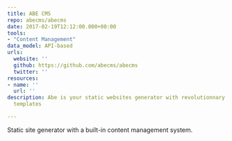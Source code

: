 ```yaml
---
title: ABE CMS
repo: abecms/abecms
date: 2017-02-19T12:12:00.000+00:00
tools:
- "Content Management"
data_model: API-based
urls:
  website: ''
  github: https://github.com/abecms/abecms
  twitter: ''
resources:
- name: ''
  url: ''
description: Abe is your static websites generator with revolutionnary self-descriptive
  templates

---
```

Static site generator with a built-in content management system.
